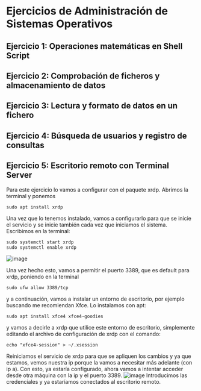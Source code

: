 # Ejercicios de Administración de Sistemas Operativos

## Ejercicio 1: Operaciones matemáticas en Shell Script

## Ejercicio 2: Comprobación de ficheros y almacenamiento de datos

## Ejercicio 3: Lectura y formato de datos en un fichero

## Ejercicio 4: Búsqueda de usuarios y registro de consultas

## Ejercicio 5: Escritorio remoto con Terminal Server

Para este ejercicio lo vamos a configurar con el paquete xrdp. Abrimos la terminal y ponemos 
~~~
sudo apt install xrdp
~~~
Una vez que lo tenemos instalado, vamos a configurarlo para que se inicie el servicio y se inicie también cada vez que iniciamos el sistema. Escribimos en la terminal: 
~~~
sudo systemctl start xrdp
sudo systemctl enable xrdp
~~~  
![image](https://github.com/user-attachments/assets/b3915665-fa96-408f-b295-c6a386d9b009)  

Una vez hecho esto, vamos a permitir el puerto 3389, que es default para xrdp, poniendo en la terminal 
~~~
sudo ufw allow 3389/tcp
~~~ 
y a continuación, vamos a instalar un entorno de escritorio, por ejemplo buscando me recomiendan Xfce. Lo instalamos con apt: 

~~~
sudo apt install xfce4 xfce4-goodies
~~~
y vamos a decirle a xrdp que utilice este entorno de escritorio, simplemente editando el archivo de configuración de xrdp con el comando: 
~~~
echo "xfce4-session" > ~/.xsession
~~~
Reiniciamos el servicio de xrdp para que se apliquen los cambios y ya que estamos, vemos nuestra ip porque la vamos a necesitar más adelante (con ip a). Con esto, ya estaría configurado, ahora vamos a intentar acceder desde otra máquina con la ip y el puerto 3389.
![image](https://github.com/user-attachments/assets/7409f3d6-02b2-485f-bcc6-671d7957a7c5)
Introducimos las credenciales y ya estaríamos conectados al escritorio remoto. 

